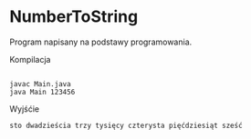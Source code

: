 # NumberToString
Program napisany na podstawy programowania.

Kompilacja
```shell

javac Main.java
java Main 123456
```

Wyjśćie
```shell
sto dwadzieścia trzy tysięcy czterysta pięćdziesiąt sześć
```

